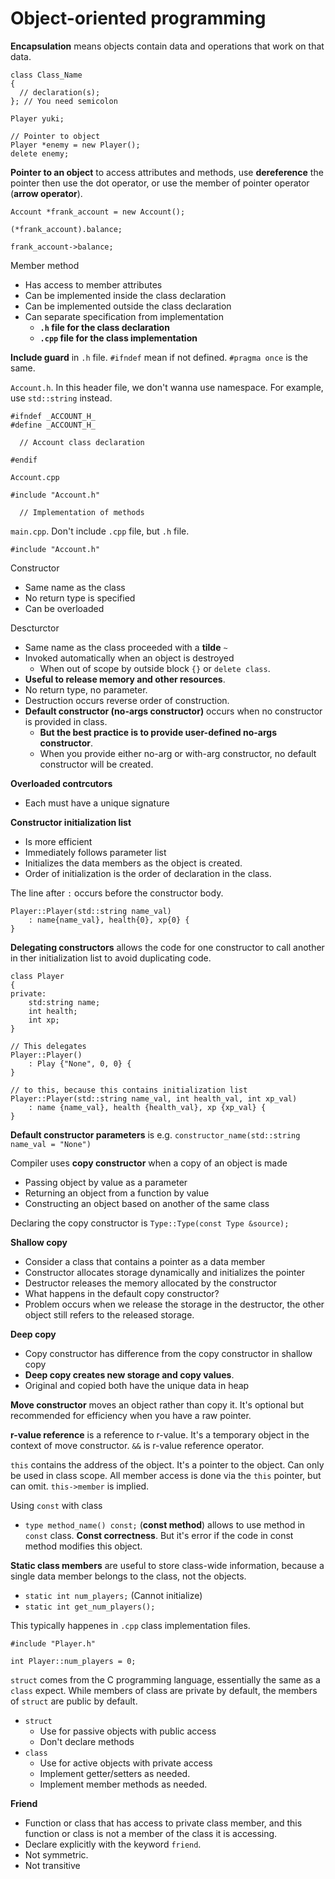 # Object-oriented programming

**Encapsulation** means objects contain data and operations that work on that data.

```
class Class_Name
{
  // declaration(s);
}; // You need semicolon
```

```
Player yuki;

// Pointer to object
Player *enemy = new Player();
delete enemy;
```

**Pointer to an object** to access attributes and methods, use **dereference** the pointer then use the dot operator, or use the member of pointer operator (**arrow operator**).

```
Account *frank_account = new Account();

(*frank_account).balance;

frank_account->balance;
```

Member method
- Has access to member attributes
- Can be implemented inside the class declaration
- Can be implemented outside the class declaration
- Can separate specification from implementation
  - **`.h` file for the class declaration**
  - **`.cpp` file for the class implementation**

**Include guard** in `.h` file. `#ifndef` mean if not defined. `#pragma once` is the same.

`Account.h`. In this header file, we don't wanna use namespace. For example, use `std::string` instead.
```
#ifndef _ACCOUNT_H_
#define _ACCOUNT_H_

  // Account class declaration

#endif
```

`Account.cpp`
```
#include "Account.h"

  // Implementation of methods
```

`main.cpp`. Don't include `.cpp` file, but `.h` file.
```
#include "Account.h"
```

Constructor
- Same name as the class
- No return type is specified
- Can be overloaded

Descturctor
- Same name as the class proceeded with a **tilde** `~`
- Invoked automatically when an object is destroyed
  - When out of scope by outside block `{}` or `delete class`.
- **Useful to release memory and other resources**.
- No return type, no parameter.
- Destruction occurs reverse order of construction.
- **Default constructor (no-args constructor)** occurs when no constructor is provided in class. 
  - **But the best practice is to provide user-defined no-args constructor**.
  - When you provide either no-arg or with-arg constructor, no default constructor will be created.

**Overloaded contrcutors**
- Each must have a unique signature

**Constructor initialization list**
- Is more efficient
- Immediately follows parameter list
- Initializes the data members as the object is created.
- Order of initialization is the order of declaration in the class.

The line after `:` occurs before the constructor body.
```
Player::Player(std::string name_val)
    : name{name_val}, health{0}, xp{0} {
}
```

**Delegating constructors** allows the code for one constructor to call another in ther initialization list to avoid duplicating code.

```
class Player
{
private:
    std:string name;
    int health;
    int xp;
}

// This delegates 
Player::Player()
    : Play {"None", 0, 0} {
}

// to this, because this contains initialization list
Player::Player(std::string name_val, int health_val, int xp_val)
    : name {name_val}, health {health_val}, xp {xp_val} {
}
```

**Default constructor parameters** is e.g. `constructor_name(std::string name_val = "None")`

Compiler uses **copy constructor** when a copy of an object is made
- Passing object by value as a parameter
- Returning an object from a function by value
- Constructing an object based on another of the same class

Declaring the copy constructor is `Type::Type(const Type &source);`

**Shallow copy** 
- Consider a class that contains a pointer as a data member
- Constructor allocates storage dynamically and initializes the pointer
- Destructor releases the memory allocated by the constructor
- What happens in the default copy constructor?
- Problem occurs when we release the storage in the destructor, the other object still refers to the released storage.

**Deep copy**
- Copy constructor has difference from the copy constructor in shallow copy 
- **Deep copy creates new storage and copy values**.
- Original and copied both have the unique data in heap

**Move constructor** moves an object rather than copy it. It's optional but recommended for efficiency when you have a raw pointer. 

**r-value reference** is a reference to r-value. It's a temporary object in the context of move constructor. `&&` is r-value reference operator.

`this` contains the address of the object. It's a pointer to the object. Can only be used in class scope. All member access is done via the `this` pointer, but can omit. `this->member` is implied.

Using `const` with class
- `type method_name() const;` (**const method**) allows to use method in `const` class. **Const correctness**. But it's error if the code in const method modifies this object.

**Static class members** are useful to store class-wide information, because a single data member belongs to the class, not the objects.
- `static int num_players;` (Cannot initialize)
- `static int get_num_players();`

This typically happenes in `.cpp` class implementation files.
```
#include "Player.h"

int Player::num_players = 0;
```

`struct` comes from the C programming language, essentially the same as a `class` expect. While members of class are private by default, the members of `struct` are public by default.
- `struct`
  - Use for passive objects with public access
  - Don't declare methods
- `class`
  - Use for active objects with private access
  - Implement getter/setters as needed.
  - Implement member methods as needed.

**Friend**
- Function or class that has access to private class member, and this function or class is not a member of the class it is accessing.
- Declare explicitly with the keyword `friend`.
- Not symmetric.
- Not transitive



